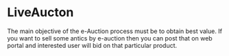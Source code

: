 # LiveAucton
The main objective of the e-Auction process must be to obtain best value. If you want to sell some antics by e-auction then you can post that on web portal and interested user will bid on that particular product.
